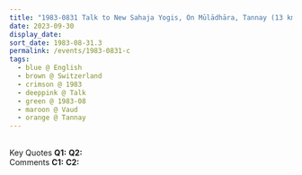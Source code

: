 ```yaml
---
title: "1983-0831 Talk to New Sahaja Yogis, On Mūlādhāra, Tannay (13 kms N of Geneva), Vaud, Switzerland"
date: 2023-09-30
display_date: 
sort_date: 1983-08-31.3
permalink: /events/1983-0831-c
tags:
  - blue @ English
  - brown @ Switzerland
  - crimson @ 1983
  - deeppink @ Talk
  - green @ 1983-08
  - maroon @ Vaud
  - orange @ Tannay
---
```


<br>

<wave-list>
  <list-title color="DarkSeaGreen" width="55">Key Quotes</list-title>
  <list-item color="BlanchedAlmond" width="280"><b>Q1:</b> <i></i></list-item>
  <list-item color="Lavender" width="280"><b>Q2:</b> <i></i></list-item>
</wave-list>

<br>

<wave-list>
  <list-title color="DarkSeaGreen" width="55">Comments</list-title>
  <list-item color="BlanchedAlmond" width="280"><b>C1:</b> <i></i></list-item>
  <list-item color="Lavender" width="280"><b>C2:</b> <i></i></list-item>
</wave-list>